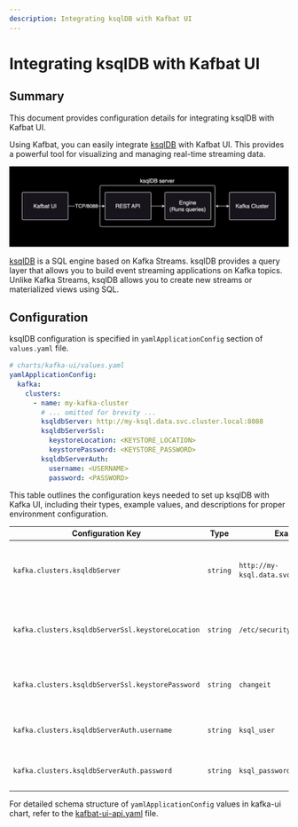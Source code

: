 ```yaml
---
description: Integrating ksqlDB with Kafbat UI
---
```


# Integrating ksqlDB with Kafbat UI

## Summary

This document provides configuration details for integrating ksqlDB with Kafbat UI.

Using Kafbat, you can easily integrate [ksqlDB](https://github.com/confluentinc/ksql) with Kafbat UI. This provides a powerful tool for visualizing and managing real-time streaming data.

![ksqlDB architecture](../.gitbook/assets/ksqldb-1.png)

[ksqlDB](https://github.com/confluentinc/ksql) is a SQL engine based on Kafka Streams. ksqlDB provides a query layer that allows you to build event streaming applications on Kafka topics. Unlike Kafka Streams, ksqlDB allows you to create new streams or materialized views using SQL.

## Configuration

ksqlDB configuration is specified in `yamlApplicationConfig` section of `values.yaml` file.

```yaml
# charts/kafka-ui/values.yaml
yamlApplicationConfig:
  kafka:
    clusters:
      - name: my-kafka-cluster
        # ... omitted for brevity ...
        ksqldbServer: http://my-ksql.data.svc.cluster.local:8088
        ksqldbServerSsl:
          keystoreLocation: <KEYSTORE_LOCATION>
          keystorePassword: <KEYSTORE_PASSWORD>
        ksqldbServerAuth:
          username: <USERNAME>
          password: <PASSWORD>
```

This table outlines the configuration keys needed to set up ksqlDB with Kafka UI, including their types, example values, and descriptions for proper environment configuration.

| Configuration Key | Type | Example Value | Description |
|-------------------|------|---------------|-------------|
| `kafka.clusters.ksqldbServer` | `string` | `http://my-ksql.data.svc.cluster.local:8088` | URL for the KSQL server, used to connect to the KSQL endpoint.|
| `kafka.clusters.ksqldbServerSsl.keystoreLocation` | `string` | `/etc/security/ksql/keystore.jks` | Path to the keystore file for SSL connection to the KSQL server.|
| `kafka.clusters.ksqldbServerSsl.keystorePassword` | `string` | `changeit` | Password for the keystore file, used for SSL authentication. |
| `kafka.clusters.ksqldbServerAuth.username` | `string` | `ksql_user` | Username for authenticating with the KSQL server. |
| `kafka.clusters.ksqldbServerAuth.password` | `string` | `ksql_password` | Password for authenticating with the KSQL server. |

For detailed schema structure of `yamlApplicationConfig` values in kafka-ui chart, refer to the [kafbat-ui-api.yaml](https://github.com/kafbat/kafka-ui/blob/main/contract/src/main/resources/swagger/kafbat-ui-api.yaml) file.
